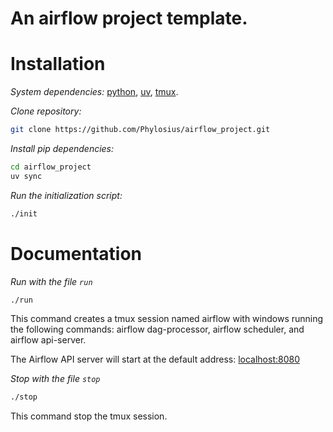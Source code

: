 # An airflow project template.

# Installation

*System dependencies:* [python](https://www.python.org/downloads/), [uv](https://github.com/astral-sh/uv.git), [tmux](https://github.com/tmux/tmux/wiki).

*Clone repository:*

```bash
git clone https://github.com/Phylosius/airflow_project.git
```

*Install pip dependencies:*

```bash
cd airflow_project
uv sync
```

*Run the initialization script:*

```bash
./init
```

# Documentation

*Run with the file `run`*

```bash
./run
```

This command creates a tmux session named airflow with windows running the following commands: airflow dag-processor, airflow scheduler, and airflow api-server.

The Airflow API server will start at the default address: [localhost:8080](http://0.0.0.0:8080)

*Stop with the file `stop`*

```bash
./stop
```

This command stop the tmux session.